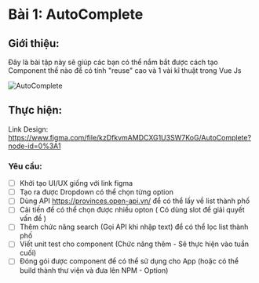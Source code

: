 
# Bài 1: AutoComplete



## Giới thiệu:
Đây là bài tập này sẽ giúp các bạn có thể nắm bắt được cách tạo Component thế nào để  có tính "reuse" cao và 1 vài kĩ thuật trong Vue Js

![AutoComplete](./assets/B%C3%A0i1.png)

## Thực hiện:
Link Design: https://www.figma.com/file/kzDfkvmAMDCXG1U3SW7KoG/AutoComplete?node-id=0%3A1
### Yêu cầu:
- [ ] Khởi tạo UI/UX giống với link figma
- [ ] Tạo ra được Dropdown có thể chọn từng option
- [ ] Dùng API https://provinces.open-api.vn/ để có thể lấy về list thành phố
- [ ] Cải tiến để có thể chọn được nhiều opton ( Có dùng slot để giải quyết vấn đề )
- [ ] Thêm chức năng search (Gọi API khi nhập text) để có thể lọc list thành phố
- [ ] Viết unit test cho component (Chức năng thêm - Sẽ thực hiện vào tuần cuối)
- [ ] Đóng gói được component để có thể sử dụng cho App (hoặc có thể build thành thư viện và đưa lên NPM  -  Option)
